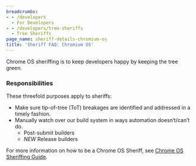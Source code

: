 ```yaml
---
breadcrumbs:
- - /developers
  - For Developers
- - /developers/tree-sheriffs
  - Tree Sheriffs
page_name: sheriff-details-chromium-os
title: 'Sheriff FAQ: Chromium OS'
---
```


Chrome OS sheriffing is to keep developers happy by keeping the tree green.

### Responsibilities

These threefold purposes apply to sheriffs:

*   Make sure tip-of-tree (ToT) breakages are identified and addressed
            in a timely fashion.
*   Manually watch over our build system in ways automation
            doesn‘t/can’t do.
    *   Post-submit builders
    *   *NEW* Release builders

For more information on how to be a Chrome OS Sheriff, see [Chrome OS Sheriffing
Guide](https://goto.google.com/cros-sheriff-ref).
